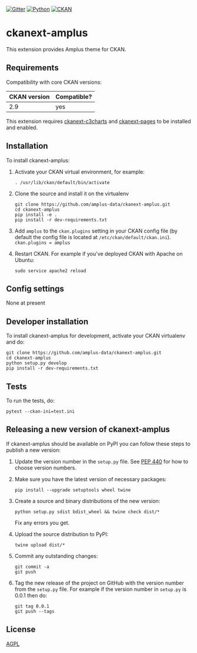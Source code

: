 [![Gitter][]][1] [![Python][]][2] [![CKAN][]][3]

# ckanext-amplus

This extension provides Amplus theme for CKAN.

## Requirements

Compatibility with core CKAN versions:

| CKAN version    | Compatible?   |
| --------------- | ------------- |
| 2.9             | yes   |

This extension requires [ckanext-c3charts](https://github.com/keitaroinc/ckanext-c3charts) and [ckanext-pages](https://github.com/ckan/ckanext-pages) to be installed and enabled.

## Installation

To install ckanext-amplus:

1. Activate your CKAN virtual environment, for example:

   ```. /usr/lib/ckan/default/bin/activate```

2. Clone the source and install it on the virtualenv

   ```
   git clone https://github.com/amplus-data/ckanext-amplus.git
   cd ckanext-amplus
   pip install -e .
   pip install -r dev-requirements.txt 
   ```

3. Add `amplus` to the `ckan.plugins` setting in your CKAN
   config file (by default the config file is located at
   `/etc/ckan/default/ckan.ini`).\
   `ckan.plugins = amplus`

4. Restart CKAN. For example if you've deployed CKAN with Apache on Ubuntu:

   ```sudo service apache2 reload```


## Config settings

None at present

## Developer installation

To install ckanext-amplus for development, activate your CKAN virtualenv and
do:

    git clone https://github.com/amplus-data/ckanext-amplus.git
    cd ckanext-amplus
    python setup.py develop
    pip install -r dev-requirements.txt


## Tests

To run the tests, do:

    pytest --ckan-ini=test.ini


## Releasing a new version of ckanext-amplus

If ckanext-amplus should be available on PyPI you can follow these steps to publish a new version:

1. Update the version number in the `setup.py` file. See [PEP 440](http://legacy.python.org/dev/peps/pep-0440/#public-version-identifiers) for how to choose version numbers.

2. Make sure you have the latest version of necessary packages:

       pip install --upgrade setuptools wheel twine

3. Create a source and binary distributions of the new version:

       python setup.py sdist bdist_wheel && twine check dist/*

   Fix any errors you get.

4. Upload the source distribution to PyPI:

       twine upload dist/*

5. Commit any outstanding changes:

       git commit -a
       git push

6. Tag the new release of the project on GitHub with the version number from
   the `setup.py` file. For example if the version number in `setup.py` is
   0.0.1 then do:

       git tag 0.0.1
       git push --tags

## License

[AGPL](https://www.gnu.org/licenses/agpl-3.0.en.html)


  [Gitter]: https://badges.gitter.im/keitaroinc/ckan.svg
  [1]: https://gitter.im/keitaroinc/ckan?utm_source=badge&utm_medium=badge&utm_campaign=pr-badge
  [Python]: https://img.shields.io/badge/python-3.8-blue
  [2]: https://www.python.org
  [CKAN]: https://img.shields.io/badge/ckan-2.9-red
  [3]: https://www.ckan.org